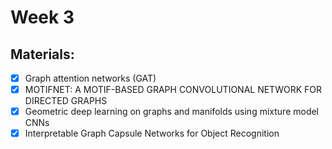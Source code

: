 # Week 3

## Materials:

- [X] Graph attention networks (GAT)
- [X] MOTIFNET: A MOTIF-BASED GRAPH CONVOLUTIONAL NETWORK FOR DIRECTED GRAPHS
- [X] Geometric deep learning on graphs and manifolds using mixture model CNNs
- [X] Interpretable Graph Capsule Networks for Object Recognition
